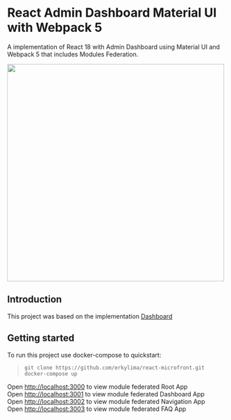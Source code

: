 # React Admin Dashboard Material UI with Webpack 5

A implementation of React 18 with Admin Dashboard using Material UI and Webpack 5 that includes Modules Federation.

<img src="#" width="500" />

## Introduction

This project was based on the implementation [Dashboard](https://codesandbox.io/p/sandbox/react-dashboard-pnm6fh)

## Getting started

To run this project use docker-compose to quickstart:

> ```
> git clone https://github.com/erkylima/react-microfront.git
> docker-compose up
> ```

Open [http://localhost:3000](http://localhost:3000) to view module federated Root App\
Open [http://localhost:3001](http://localhost:3001) to view module federated Dashboard App\
Open [http://localhost:3002](http://localhost:3002) to view module federated Navigation App\
Open [http://localhost:3003](http://localhost:3003) to view module federated FAQ App
